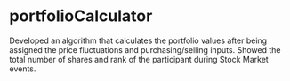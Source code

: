 # portfolioCalculator
Developed an algorithm that calculates the portfolio values after being assigned the price fluctuations and purchasing/selling inputs. Showed the total number of shares and rank of the participant during Stock Market events.
